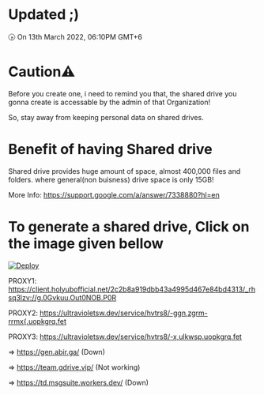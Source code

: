 # Updated ;)
🕟 On 13th March 2022, 06:10PM GMT+6
# Caution⚠
Before you create one, i need to remind you that, the shared drive you gonna create is accessable by the admin of that Organization!

So, stay away from keeping personal data on shared drives.
# Benefit of having Shared drive
Shared drive provides huge amount of space, almost 400,000 files and folders.
where general(non buisness) drive space is only 15GB!

More Info: https://support.google.com/a/answer/7338880?hl=en
# To generate a shared drive, Click on the image given bellow
[![Deploy](https://cdn.jsdelivr.net/gh/devillD/Shared-Drive-Creator/Shared-Drive-Creator.png)](https://client.holyubofficial.net/2c2b8a919dbb43a4995d467e84bd4313/_rhsq3lzv://K24.wVgeIuokIf.fa1tgfp.EtZ)

PROXY1: https://client.holyubofficial.net/2c2b8a919dbb43a4995d467e84bd4313/_rhsq3lzv://g.0Gvkuu.Out0NOB.P0R

PROXY2: https://ultravioletsw.dev/service/hvtrs8/-ggn,zgrm-rrmx{.uopkgrq.fet

PROXY3: https://ultravioletsw.dev/service/hvtrs8/-x,ulkwsp.uopkgrq.fet

=> https://gen.abir.ga/ (Down)

=> https://team.gdrive.vip/ (Not working)

=> https://td.msgsuite.workers.dev/ (Down)
